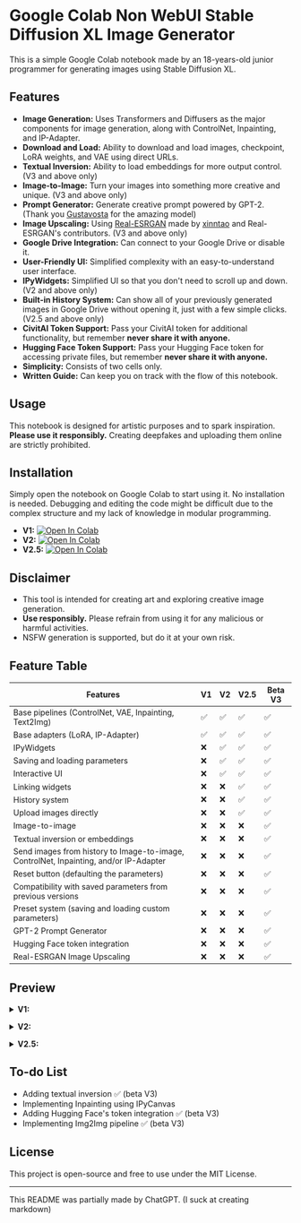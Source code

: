 # Google Colab Non WebUI Stable Diffusion XL Image Generator

This is a simple Google Colab notebook made by an 18-years-old junior programmer for generating images using Stable Diffusion XL.

## Features
- **Image Generation:** Uses Transformers and Diffusers as the major components for image generation, along with ControlNet, Inpainting, and IP-Adapter.
- **Download and Load:** Ability to download and load images, checkpoint, LoRA weights, and VAE using direct URLs.
- **Textual Inversion:** Ability to load embeddings for more output control. (V3 and above only)
- **Image-to-Image:** Turn your images into something more creative and unique. (V3 and above only)
- **Prompt Generator:** Generate creative prompt powered by GPT-2. (Thank you [Gustavosta](https://huggingface.co/Gustavosta) for the amazing model)
- **Image Upscaling:** Using [Real-ESRGAN](https://github.com/xinntao/Real-ESRGAN) made by [xinntao](https://github.com/xinntao) and Real-ESRGAN's contributors. (V3 and above only)
- **Google Drive Integration:** Can connect to your Google Drive or disable it.
- **User-Friendly UI:** Simplified complexity with an easy-to-understand user interface.
- **IPyWidgets:** Simplified UI so that you don't need to scroll up and down. (V2 and above only)
- **Built-in History System:** Can show all of your previously generated images in Google Drive without opening it, just with a few simple clicks. (V2.5 and above only)
- **CivitAI Token Support:** Pass your CivitAI token for additional functionality, but remember **never share it with anyone.**
- **Hugging Face Token Support:** Pass your Hugging Face token for accessing private files, but remember **never share it with anyone.**
- **Simplicity:** Consists of two cells only.
- **Written Guide:** Can keep you on track with the flow of this notebook.

## Usage
This notebook is designed for artistic purposes and to spark inspiration. **Please use it responsibly.** Creating deepfakes and uploading them online are strictly prohibited.

## Installation
Simply open the notebook on Google Colab to start using it. No installation is needed. Debugging and editing the code might be difficult due to the complex structure and my lack of knowledge in modular programming.
- **V1:** [![Open In Colab](https://colab.research.google.com/assets/colab-badge.svg)](https://colab.research.google.com/github/ZicoDiegoRR/stable_diffusion_xl_colab_ui/blob/main/stable_diffusion_xl_v1.ipynb)
- **V2:** [![Open In Colab](https://colab.research.google.com/assets/colab-badge.svg)](https://colab.research.google.com/github/ZicoDiegoRR/stable_diffusion_xl_colab_ui/blob/main/stable_diffusion_xl_v2.ipynb)
- **V2.5:** [![Open In Colab](https://colab.research.google.com/assets/colab-badge.svg)](https://colab.research.google.com/github/ZicoDiegoRR/stable_diffusion_xl_colab_ui/blob/main/stable_diffusion_xl_v2.5.ipynb)

## Disclaimer
- This tool is intended for creating art and exploring creative image generation.
- **Use responsibly.** Please refrain from using it for any malicious or harmful activities.
- NSFW generation is supported, but do it at your own risk.

## Feature Table

| Features                                                                              | V1 | V2 | V2.5 |  Beta V3 |
|---------------------------------------------------------------------------------------|----|----|------|----------|
| Base pipelines (ControlNet, VAE, Inpainting, Text2Img)                                | ✅ | ✅ | ✅  |    ✅    |
| Base adapters (LoRA, IP-Adapter)                                                      | ✅ | ✅ | ✅  |    ✅    |
| IPyWidgets                                                                            | ❌ | ✅ | ✅  |    ✅    |
| Saving and loading parameters                                                         | ❌ | ✅ | ✅  |    ✅    |
| Interactive UI                                                                        | ❌ | ✅ | ✅  |    ✅    |
| Linking widgets                                                                       | ❌ | ❌ | ✅  |    ✅    |
| History system                                                                        | ❌ | ❌ | ✅  |    ✅    |
| Upload images directly                                                                | ❌ | ❌ | ✅  |    ✅    |
| Image-to-image                                                                        | ❌ | ❌ | ❌  |    ✅    |
| Textual inversion or embeddings                                                       | ❌ | ❌ | ❌  |    ✅    |
| Send images from history to Image-to-image, ControlNet, Inpainting, and/or IP-Adapter | ❌ | ❌ | ❌  |    ✅    |
| Reset button (defaulting the parameters)                                              | ❌ | ❌ | ❌  |    ✅    |
| Compatibility with saved parameters from previous versions                            | ❌ | ❌ | ❌  |    ✅    |
| Preset system (saving and loading custom parameters)                                  | ❌ | ❌ | ❌  |    ✅    |
| GPT-2 Prompt Generator                                                                | ❌ | ❌ | ❌  |    ✅    |
| Hugging Face token integration                                                        | ❌ | ❌ | ❌  |    ✅    |
| Real-ESRGAN Image Upscaling                                                           | ❌ | ❌ | ❌  |    ✅    |

## Preview
<details> <summary> <b>V1:</b> </summary> <br>
  
The resolution is too big. [Consider checking it manually.](docs/v1/v1.png) </details>

<details> <summary> <b>V2:</b> </summary> <br>
  
![general_settings_v2](docs/v2/general_settings.png)

![advanced_settings_v2](docs/v2/advanced_settings.png) </details>

<details> <summary> <b>V2.5:</b> </summary> <br>
  
![general_settings_v2.5](docs/v2.5/general_settings.png)

![advanced_settings_v2.5](docs/v2.5/advanced_settings.png)

![history_v2.5](docs/v2.5/history.png) </details>

## To-do List
- Adding textual inversion ✅ (beta V3)
- Implementing Inpainting using IPyCanvas
- Adding Hugging Face's token integration ✅ (beta V3)
- Implementing Img2Img pipeline ✅ (beta V3)
## License
This project is open-source and free to use under the MIT License.

---

This README was partially made by ChatGPT. (I suck at creating markdown)
